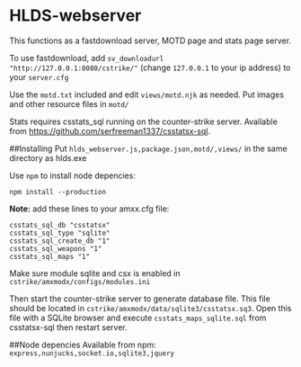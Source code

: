 # HLDS-webserver

This functions as a fastdownload server, MOTD page and stats page server. 

To use fastdownload, add `sv_downloadurl "http://127.0.0.1:8080/cstrike/"` (change `127.0.0.1` to your ip address) to your `server.cfg`

Use the `motd.txt` included and edit `views/motd.njk` as needed. Put images and other resource files in `motd/`

Stats requires csstats_sql running on the counter-strike server. Available from https://github.com/serfreeman1337/csstatsx-sql. 

##Installing
Put `hlds_webserver.js,package.json,motd/,views/` in the same directory as hlds.exe

Use `npm` to install node depencies:
```
npm install --production
```
**Note:** add these lines to your amxx.cfg file:
```
csstats_sql_db "csstatsx"
csstats_sql_type "sqlite"
csstats_sql_create_db "1"
csstats_sql_weapons "1"
csstats_sql_maps "1"
```
Make sure module sqlite and csx is enabled in `cstrike/amxmodx/configs/modules.ini`


Then start the counter-strike server to generate database file. This file should be located in `cstrike/amxmodx/data/sqlite3/csstatsx.sq3`. Open this file with a SQLite browser and execute `csstats_maps_sqlite.sql` from csstatsx-sql then restart server.

##Node depencies
Available from npm: `express,nunjucks,socket.io,sqlite3,jquery`

